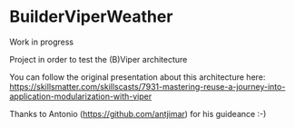 # BuilderViperWeather

Work in progress

Project in order to test the (B)Viper architecture

You can follow the original presentation about this architecture here: https://skillsmatter.com/skillscasts/7931-mastering-reuse-a-journey-into-application-modularization-with-viper

Thanks to Antonio (https://github.com/antjimar) for his guideance :-)



